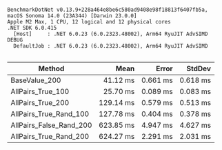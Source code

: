 ```

BenchmarkDotNet v0.13.9+228a464e8be6c580ad9408e98f18813f6407fb5a, macOS Sonoma 14.0 (23A344) [Darwin 23.0.0]
Apple M2 Max, 1 CPU, 12 logical and 12 physical cores
.NET SDK 6.0.415
  [Host]     : .NET 6.0.23 (6.0.2323.48002), Arm64 RyuJIT AdvSIMD DEBUG
  DefaultJob : .NET 6.0.23 (6.0.2323.48002), Arm64 RyuJIT AdvSIMD


```
| Method                  | Mean      | Error    | StdDev   |
|------------------------ |----------:|---------:|---------:|
| BaseValue_200           |  41.12 ms | 0.661 ms | 0.618 ms |
| AllPairs_True_100       |  25.70 ms | 0.089 ms | 0.083 ms |
| AllPairs_True_200       | 129.14 ms | 0.579 ms | 0.513 ms |
| AllPairs_True_Rand_100  | 127.78 ms | 0.404 ms | 0.378 ms |
| AllPairs_False_Rand_200 | 623.85 ms | 4.947 ms | 4.627 ms |
| AllPairs_True_Rand_200  | 624.27 ms | 2.291 ms | 2.031 ms |
